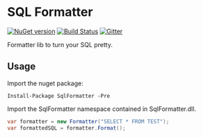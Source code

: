 # SQL Formatter

[![NuGet version](https://badge.fury.io/nu/SqlFormatter.svg)](https://badge.fury.io/nu/SqlFormatter)
[![Build Status](https://travis-ci.org/ronymmoura-dotnet/sql-formatter.svg?branch=master)](https://travis-ci.org/ronymmoura-dotnet/sql-formatter)
[![Gitter](https://badges.gitter.im/ronymmoura-dotnet/sql-formatter.svg)](https://gitter.im/ronymmoura-dotnet/sql-formatter?utm_source=badge&utm_medium=badge&utm_campaign=pr-badge)

Formatter lib to turn your SQL pretty.

## Usage

Import the nuget package:

```
Install-Package SqlFormatter -Pre
```

Import the SqlFormatter namespace contained in SqlFormatter.dll.

```csharp
var formatter = new Formatter("SELECT * FROM TEST");
var formattedSQL = formatter.Format();
```
